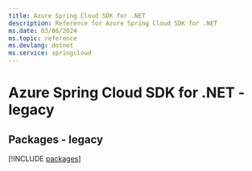 ```yaml
---
title: Azure Spring Cloud SDK for .NET
description: Reference for Azure Spring Cloud SDK for .NET
ms.date: 03/08/2024
ms.topic: reference
ms.devlang: dotnet
ms.service: springcloud
---
```

# Azure Spring Cloud SDK for .NET - legacy
## Packages - legacy
[!INCLUDE [packages](spring-cloud-index.md)]